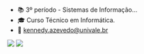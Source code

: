 - 📚 3º período - Sistemas de Informação...
- 🎓 Curso Técnico em Informática.
- 📧 kennedy.azevedo@univale.br

<picture>
  <source
    srcset="https://github-readme-stats.vercel.app/api?username=KennedyJrAzevedo&show_icons=true&theme=radical"
    media="(prefers-color-scheme: dark)"
  />
  <img src="https://github-readme-stats.vercel.app/api?username=KennedyJrAzevedo&show_icons=true" />
  <source
    srcset="https://github-readme-stats.vercel.app/api/top-langs/?username=anuraghazra&layout=compact"
    media="(prefers-color-scheme: light), (prefers-color-scheme: no-preference)"
  />
  <img src="https://github-readme-stats.vercel.app/api/top-langs/?username=anuraghazra&layout=compact" />
</picture>
